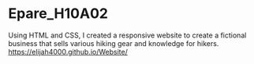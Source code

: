 ﻿# Epare_H10A02
 Using HTML and CSS, I created a responsive website to create a fictional business that sells various hiking gear and knowledge for hikers.
https://elijah4000.github.io/Website/
